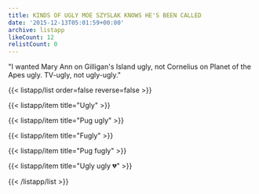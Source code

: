 ```yaml
---
title: KINDS OF UGLY MOE SZYSLAK KNOWS HE'S BEEN CALLED
date: '2015-12-13T05:01:59+00:00'
archive: listapp
likeCount: 12
relistCount: 0
---
```


"I wanted Mary Ann on Gilligan's Island ugly, not Cornelius on Planet of the Apes ugly. TV-ugly, not ugly-ugly."

{{< listapp/list order=false reverse=false >}}

   {{< listapp/item title="Ugly" >}}

   {{< listapp/item title="Pug ugly" >}}

   {{< listapp/item title="Fugly" >}}

   {{< listapp/item title="Pug fugly" >}}

   {{< listapp/item title="Ugly ugly 💔" >}}

{{< /listapp/list >}}

